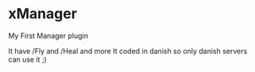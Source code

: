 # xManager
My First Manager plugin

It have /Fly and /Heal and more
It coded in danish so
only danish servers can use it ;)
